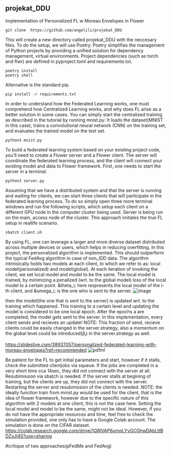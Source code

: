 ## projekat_DDU
Implementation of Personalized FL w Moreau Envelopes in Flower

```
git clone  https://github.com/angelili/projekat_DDU   
```
This will create a new directory called projekat_DDU with the neccesary files.
 To do the setup, we will use Poetry. Poetry simplifies the management of Python projects by providing a unified solution for dependency management, virtual environments. 
Project dependencies (such as torch and flwr) are defined in pyproject.toml and requirements.txt.
```
poetry install
poetry shell
```
Alternative is the standard pip.
```
pip install -r requirements.txt
```
In order to understand how the Federated Learning works, one must comprehend how Centralized Learning works,
and why does FL arise as a better solution in some cases. 
You can simply start the centralized training as described in the tutorial by running mnist.py:
It loads the dataset(MNIST in this case), trains a convolutional neural network (CNN) on the training set, and evaluates the trained model on the test set.
```
python3 mnist.py
```

To build a federated learning system based on your existing project code, you'll need to create a Flower server and a Flower client. The server will coordinate the federated learning process, and the client will connect your existing model and data to Flower framework.
First, one needs to start the server in a terminal.
```
python3 server.py
```
Assuming that we have a distributed system and that the server is running and waiting for clients, we can start three clients that will participate in the federated learning process. To do so simply open three more terminal windows and run the following scripts, which setup each client on a different GPU node in the computer cluster being used. Server is being run on the main, access node of the cluster. This approach imitates the true FL setup in reallife scenario.
 ```
 sbatch client.sh
 ```
By using FL, one can leverage a larger and more diverse dataset distributed across multiple devices or users, which helps in reducing overfitting. In this project, the personalized algorithm is implemented. This should outperform the typical FedAvg algorithm in case of non_IDD data. The algorithm intrinsically holds two models at each client, to which we refer to as: local model(personalized) and model(global). At each iteration of invoking the client, we set local model and model to be the same.  The local model is trained, by minimizing a penalized (wrt. to the global model) loss of the local model  to a certain point. &theta_i; here respresents the local model of the i-th client, and  &omega_i; is the one who is sent to the server. 
![image](https://github.com/angelili/projekat_DDU/assets/99340194/938826b1-eb5e-4c8e-8dd7-e1055a294aaf)

then the model(the one that is sent to the server) is updated wrt. to the training which happened. This training to a certain level and updating the model is considered to be one local epoch. After the epochs a are completed, the model gets sent to the server. In this implementation, every client sends and recieves an update! NOTE: This fraction of send, recieve clients  could be easily changed in the server.strategy, also a momentum on the global level could be introduced(&beta;<sub>i</sub>) in the server.strategy as well.

https://slideslive.com/38937057/personalized-federated-learning-with-moreau-envelopes?ref=recommended
![pdfml](https://github.com/angelili/projekat_DDU/assets/99340194/04844532-e97e-4510-a09d-595ac8f2135e)


Be patient for the FL to get initial parameters and start, however if it stalls, check the submitted clientjobs via squeue.
If the jobs are completed in a very short time cca 14sec, they did not connect with the server at all. Resubimission via sbatch is needed.
If the server stalls at begining of training, but the clients are up, they did not connect with the server. Restarting the server and resubmission of the clients is needed.
NOTE: the ideally function train from mnist.py would be used for the client, that is the idea of flower framework, however due to the specific nature of this algorithm with 2 models at one client, this is not the case here. Setting the local model and model to be the same, might not be ideal.
However, if you do not have the appropriate resources and time, feel free to check the simulation provided, one only has to have a Google Colab account. The simulation is done on the CIFAR dataset.
https://colab.research.google.com/drive/1QRlVAP6umqLYvGCGhwDAbLttBDZyJI4S?usp=sharing

#critique of two approaches(pFedMe and FedAvg)

